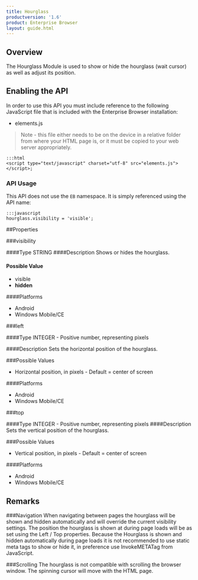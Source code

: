 ```yaml
---
title: Hourglass
productversion: '1.6'
product: Enterprise Browser
layout: guide.html
---
```


## Overview
The Hourglass Module is used to show or hide the hourglass (wait cursor) as well as adjust its position.

## Enabling the API
In order to use this API you must include reference to the following JavaScript file that is included with the Enterprise Browser installation:

* elements.js 

> Note - this file either needs to be on the device in a relative folder from where your HTML page is, or it must be copied to your web server appropriately.

	:::html
    <script type="text/javascript" charset="utf-8" src="elements.js"></script>;


### API Usage
This API does not use the `EB` namespace. It is simply referenced using the API name:

	:::javascript
	hourglass.visibility = 'visible';


##Properties

###visibility

####Type
<span class='text-info'>STRING</span> 
####Description
Shows or hides the hourglass.

#### Possible Value

* visible
* **hidden**

####Platforms

* Android
* Windows Mobile/CE

###left

####Type
<span class='text-info'>INTEGER</span> - Positive number, representing pixels

####Description
Sets the horizontal position of the hourglass.

###Possible Values

* Horizontal position, in pixels - Default = center of screen

####Platforms

* Android
* Windows Mobile/CE

###top

####Type
<span class='text-info'>INTEGER</span> - Positive number, representing pixels
####Description
Sets the vertical position of the hourglass.

###Possible Values

* Vertical position, in pixels - Default = center of screen

####Platforms

* Android
* Windows Mobile/CE

## Remarks
###Navigation
When navigating between pages the hourglass will be shown and hidden automatically and will override the current visibility settings. The position the hourglass is shown at during page loads will be as set using the Left / Top properties. Because the Hourglass is shown and hidden automatically during page loads it is not recommended to use static meta tags to show or hide it, in preference use InvokeMETATag from JavaScript.

###Scrolling
The hourglass is not compatible with scrolling the browser window. The spinning cursor will move with the HTML page.



